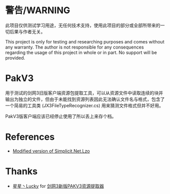 # 警告/WARNING
此项目仅供测试学习用途，无任何技术支持，使用此项目的部分或全部所带来的一切后果与作者无关。

This project is only for testing and researching purposes and comes without any warranty. The author is not responsible for any consequences regarding the usage of this project in whole or in part. No support will be provided.

# PakV3
用于测试的剑网3旧版客户端资源包提取工具，可以从资源文件中读取连续的块并输出为独立的文件，但由于未能找到资源列表因此无法确认文件名与格式，包含了一个简易的工具类 (JX3FileTypeRecognizer.cs) 用来猜测文件格式但并不好用。

PakV3版客户端应该已经停止使用了所以丢上来存个档。

# References
- [Modified version of Simplicit.Net.Lzo](https://github.com/whc2001/Simplicit.Net.Lzo)

# Thanks
- [星星丶Lucky](http://bbs.duowan.com/space-uid-177412.html) for [剑网3新版PAKV3资源提取器](http://bbs.duowan.com/thread-42274592-1-1.html)
